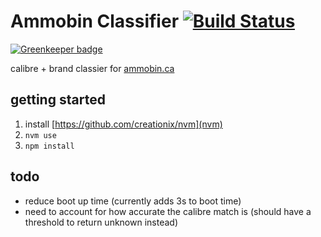 # Ammobin Classifier [![Build Status](https://travis-ci.org/ammobinDOTca/ammobin-classifer.svg?branch=master)](https://travis-ci.org/ammobinDOTca/ammobin-classifer)

[![Greenkeeper badge](https://badges.greenkeeper.io/ammobinDOTca/ammobin-classifer.svg)](https://greenkeeper.io/)

calibre + brand classier for [ammobin.ca](https://ammobin.ca)

## getting started
1. install [https://github.com/creationix/nvm](nvm)
2. ```nvm use```
3. ```npm install```


## todo
- reduce boot up time (currently adds 3s to boot time)
- need to account for how accurate the calibre match is (should have a threshold to return unknown instead)

